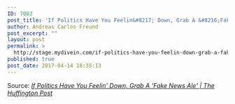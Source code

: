 ```yaml
---
ID: 7082
post_title: 'If Politics Have You Feelin&#8217; Down, Grab A &#8216;Fake News Ale&#8217; | The Huffington Post'
author: Andreas Carlos Freund
post_excerpt: ""
layout: post
permalink: >
  http://stage.mydivein.com/if-politics-have-you-feelin-down-grab-a-fake-news-ale-the-huffington-post/
published: true
post_date: 2017-04-14 18:35:13
---
```

<a href="http://www.huffingtonpost.com/entry/fake-news-ale-northern-maverick-beer_us_58f0e178e4b0bb9638e3425c?nqd&amp;ncid=inblnkushpmg00000009"><img class="alignnone size-full" src="http://stage.mydivein.com/wp-content/uploads/2017/04/58f0ea4f14000021001b455b.png" alt="" /></a>Source: <em><a href="http://www.huffingtonpost.com/entry/fake-news-ale-northern-maverick-beer_us_58f0e178e4b0bb9638e3425c">If Politics Have You Feelin' Down, Grab A 'Fake News Ale' | The Huffington Post</a></em>